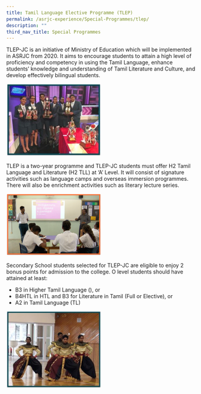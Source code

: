 ```yaml
---
title: Tamil Language Elective Programme (TLEP)
permalink: /asrjc-experience/Special-Programmes/tlep/
description: ""
third_nav_title: Special Programmes
---
```

TLEP-JC is an initiative of Ministry of Education which will be implemented in ASRJC from 2020. It aims to encourage students to attain a high level of proficiency and competency in using the Tamil Language, enhance students’ knowledge and understanding of Tamil Literature and Culture, and develop effectively bilingual students.

<img src="/images/TLEP1-300x229.jpg" 
     style="width:50%">

TLEP is a two-year programme and TLEP-JC students must offer H2 Tamil Language and Literature (H2 TLL) at ‘A’ Level. It will consist of signature activities such as language camps and overseas immersion programmes. There will also be enrichment activities such as literary lecture series.

<img src="/images/TLEP2-300x197.png" 
     style="width:50%">

Secondary School students selected for TLEP-JC are eligible to enjoy 2 bonus points for admission to the college. O level students should have attained at least:

*   B3 in Higher Tamil Language (), or
*   B4HTL in HTL and B3 for Literature in Tamil (Full or Elective), or
*   A2 in Tamil Language (TL)

<img src="/images/TLEP3-300x244.jpg" 
     style="width:50%">

